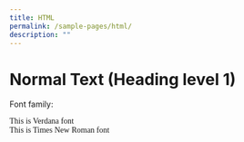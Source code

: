 ```yaml
---
title: HTML
permalink: /sample-pages/html/
description: ""
---
```

<h1> Normal Text (Heading level 1) </h1>

Font family:
<div style="font-family:verdana">This is Verdana font</div>
<div style="font-family:Times New Roman">This is Times New Roman font</div>

